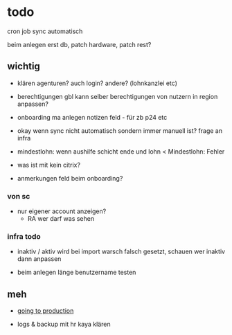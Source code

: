 # todo

cron job sync automatisch

beim anlegen erst db, patch hardware, patch rest?

## wichtig

- klären agenturen? auch login? andere? (lohnkanzlei etc)
- berechtigungen gbl kann selber berechtigungen von nutzern in region anpassen?

- onboarding ma anlegen notizen feld - für zb p24 etc

- okay wenn sync nicht automatisch sondern immer manuell ist? frage an infra

- mindestlohn: wenn aushilfe schicht ende und lohn < Mindestlohn: Fehler

- was ist mit kein citrix?

- anmerkungen feld beim onboarding?

### von sc

- nur eigener account anzeigen?
  - RA wer darf was sehen

### infra todo

- inaktiv / aktiv wird bei import warsch falsch gesetzt, schauen wer inaktiv dann anpassen

- beim anlegen länge benutzername testen

## meh

- [going to production](https://nextjs.org/docs/going-to-production)

- logs & backup mit hr kaya klären
